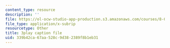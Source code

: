 ```yaml
---
content_type: resource
description: ''
file: https://ol-ocw-studio-app-production.s3.amazonaws.com/courses/8-03sc-physics-iii-vibrations-and-waves-fall-2016/339b42ca67aa528c9d382389f8b1eb31_FCFpaKcpuXQ.vtt
file_type: application/x-subrip
resourcetype: Other
title: 3play caption file
uid: 339b42ca-67aa-528c-9d38-2389f8b1eb31
---
```

